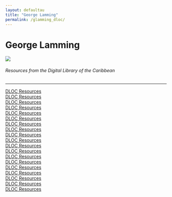 ```yaml
---
layout: defaultau
title: "George Lamming"
permalink: /glamming_dloc/
---
```

<!-- partial:index.partial.html -->
<div class="content">
    <h1>George Lamming</h1>
    <div class="quote">
        <div><img src="https://gisbarbados.gov.bb/wp-content/uploads/2022/06/George-Lamming_edit.jpg" class="logo"></div>
    </div>
    <body>
    <h6>Resources from the Digital Library of the Caribbean</h6><hr> 
        <a href="https://www.dloc.com/CA00100040/00001/images" target="_blank">DLOC Resources</a><br>
        <a href="https://www.dloc.com/CA00100180/00001/images" target="_blank">DLOC Resources</a><br>
        <a href="https://www.dloc.com/CA00100606/00001/images" target="_blank">DLOC Resources</a><br>
        <a href="https://www.dloc.com/UF00072342/00001/images" target="_blank">DLOC Resources</a><br>
        <a href="https://www.dloc.com/UF00102127/00001/images" target="_blank">DLOC Resources</a><br>
        <a href="https://www.dloc.com/CA00199943/00001/images" target="_blank">DLOC Resources</a><br>
        <a href="https://www.dloc.com/CA00199934/00001/images" target="_blank">DLOC Resources</a><br>
        <a href="https://www.dloc.com/AA00035010/00001/pdf" target="_blank">DLOC Resources</a><br>
        <a href="https://www.dloc.com/CA01300005/00001/images" target="_blank">DLOC Resources</a><br>
        <a href="https://www.dloc.com/CA00100170/00001/images" target="_blank">DLOC Resources</a><br>
        <a href="https://www.dloc.com/AA00030514/00001/images" target="_blank">DLOC Resources</a><br>
        <a href="https://www.dloc.com/AA00030516/00001/images" target="_blank">DLOC Resources</a><br>
        <a href="https://www.dloc.com/AA00030515/00001/images" target="_blank">DLOC Resources</a><br>
        <a href="https://www.dloc.com/AA00030517/00001/images" target="_blank">DLOC Resources</a><br>
        <a href="https://www.dloc.com/AA00030518/00001/images" target="_blank">DLOC Resources</a><br>
        <a href="https://www.dloc.com/AA00030520/00001/images" target="_blank">DLOC Resources</a><br>
        <a href="https://www.dloc.com/AA00030521/00001/images" target="_blank">DLOC Resources</a><br>
        <a href="https://www.dloc.com/AA00030519/00001/images" target="_blank">DLOC Resources</a><br>
        <a href="https://www.dloc.com/UF00096005/00002/images" target="_blank">DLOC Resources</a><br>
    </body> 
          </div>
  <!-- partial -->
<script src='https://cdnjs.cloudflare.com/ajax/libs/jquery/3.1.1/jquery.min.js'></script><script  src="{{ site.baseurl }}/assets/js/authorscript.js"></script>